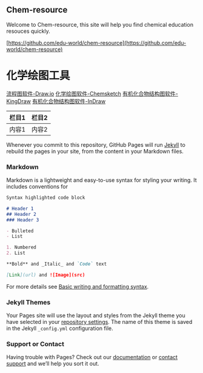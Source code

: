 ## Chem-resource

Welcome to Chem-resource, this site will help you find chemical education resouces quickly.

[https://github.com/edu-world/chem-resource](https://github.com/edu-world/chem-resource) 

# 化学绘图工具
[流程图软件-Draw.io](https://draw-io.en.softonic.com/) 
[化学绘图软件-Chemsketch](http://www.acdlabs.com/home/) 
[有机化合物结构图软件-KingDraw](http://www.kingdraw.cn/) 
[有机化合物结构图软件-InDraw](http://www.integle.com/static/indraw) 

|  栏目1  |  栏目2  |
| ------- | -------|
|  内容1  |  内容2  |





Whenever you commit to this repository, GitHub Pages will run [Jekyll](https://jekyllrb.com/) to rebuild the pages in your site, from the content in your Markdown files.

### Markdown

Markdown is a lightweight and easy-to-use syntax for styling your writing. It includes conventions for

```markdown
Syntax highlighted code block

# Header 1
## Header 2
### Header 3

- Bulleted
- List

1. Numbered
2. List

**Bold** and _Italic_ and `Code` text

[Link](url) and ![Image](src)
```

For more details see [Basic writing and formatting syntax](https://docs.github.com/en/github/writing-on-github/getting-started-with-writing-and-formatting-on-github/basic-writing-and-formatting-syntax).

### Jekyll Themes

Your Pages site will use the layout and styles from the Jekyll theme you have selected in your [repository settings](https://github.com/edu-world/chem-resource/settings/pages). The name of this theme is saved in the Jekyll `_config.yml` configuration file.

### Support or Contact

Having trouble with Pages? Check out our [documentation](https://docs.github.com/categories/github-pages-basics/) or [contact support](https://support.github.com/contact) and we’ll help you sort it out.
